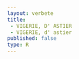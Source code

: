 ```yaml
---
layout: verbete
title:
 - VIGERIE, D' ASTIER
 - VIGERIE, d' astier
published: false
type: R
---
```


